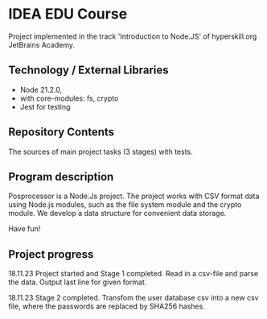 # IDEA EDU Course

Project implemented in the track 'Introduction to Node.JS' of hyperskill.org JetBrains Academy. 

## Technology / External Libraries

- Node 21.2.0,
- with core-modules: fs, crypto
- Jest for testing

## Repository Contents

The sources of main project tasks (3 stages) with tests.

## Program description

Posprocessor is a Node.Js project. The project works with CSV format data using Node.js modules, such as the file system module and the crypto module. We develop a data structure for convenient data storage.

Have fun!

## Project progress

[//]: # (Project was completed on 29.10.23)

18.11.23 Project started and Stage 1 completed. Read in a csv-file and parse the data. Output last line for given format.

18.11.23 Stage 2 completed. Transfom the user database csv into a new csv file, where the passwords are replaced by
SHA256 hashes.

